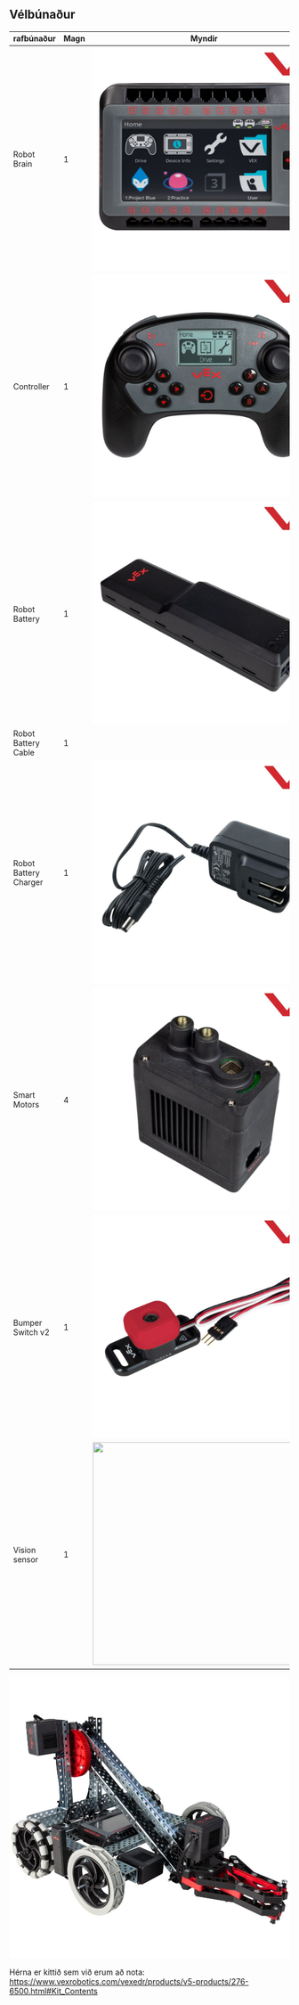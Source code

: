 ## Vélbúnaður
 | rafbúnaður | Magn | Myndir |
  | --- | --- | --- |
  | Robot Brain | 1 |  <img src="./img/robotbrain.jpg" width="400" height="400"> | 
  | Controller | 1 | <img src="./img/controller.jpg" width="400" height="400"> |
  | Robot Battery | 1 |  <img src="./img/battery.jpg" width="400" height="400">  |
  | Robot Battery Cable | 1 |   |
  | Robot Battery Charger |  1| <img src="./img/charger.jpg" width="400" height="400">   |
  | Smart Motors | 4 |  <img src="./img/motor.jpg" width="400" height="400"> |
  | Bumper Switch v2 | 1 |  <img src="./img/bumper.jpg" width="400" height="400">  |
  | Vision sensor | 1 |  <img src="./img/visionsensor.jpg" width="400" height="400">  |
  
![V5 robot](./img/V5robot.jpg)


Hérna er kittið sem við erum að nota:
https://www.vexrobotics.com/vexedr/products/v5-products/276-6500.html#Kit_Contents
